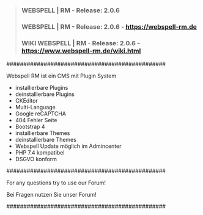 >											  
>### WEBSPELL | RM - Release: 2.0.6
>						   
>### WEBSPELL | RM - Release: 2.0.6 - https://webspell-rm.de
>
>### WIKI WEBSPELL | RM - Release: 2.0.6 - https://www.webspell-rm.de/wiki.html
>

###############################################

Webspell RM ist ein CMS mit Plugin System

- installierbare Plugins
- deinstallierbare Plugins
- CKEditor
- Multi-Language
- Google reCAPTCHA
- 404 Fehler Seite
- Bootstrap 4
- installierbare Themes
- deinstallierbare Themes
- Webspell Update möglich im Admincenter
- PHP 7.4 kompatibel
- DSGVO konform

###############################################

For any questions try to use our Forum!

Bei Fragen nutzen Sie unser Forum!

###############################################

